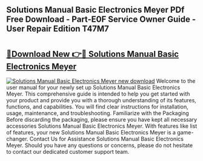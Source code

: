## Solutions Manual Basic Electronics Meyer PDf Free Download - Part-E0F Service Owner Guide - User Repair Edition T47M7

# <h2><a href="http://bc50001.oget.top/?id=Solutions+Manual+Basic+Electronics+Meyer">🔗Download New 👉🔴 Solutions Manual Basic Electronics Meyer</a></h2>

[![Solutions Manual Basic Electronics Meyer new download](https://i.imgur.com/5g1atiW.png)](http://bc50001.oget.top/?id=Solutions+Manual+Basic+Electronics+Meyer)
Welcome to the user manual for your newly set up Solutions Manual Basic Electronics Meyer. This comprehensive guide is intended to help you get started with your product and provide you with a thorough understanding of its features, functions, and capabilities. You will find clear instructions for installation, usage, maintenance, and troubleshooting. Familiarize with the Packaging Before discarding the packaging, please ensure you have kept all necessary accessories Solutions Manual Basic Electronics Meyer. With features like list of features, your new Solutions Manual Basic Electronics Meyer is a game-changer. Contact Us for Assistance Solutions Manual Basic Electronics Meyer. Should you have any questions or concerns, please do not hesitate to contact our dedicated customer support team.
